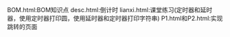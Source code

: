 BOM.html:BOM知识点
desc.html:倒计时
lianxi.html:课堂练习(定时器和延时器，使用定时器打印圆，使用延时器和定时器打印字符串)
P1.html和P2.html:实现跳转的页面